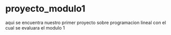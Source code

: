 # proyecto_modulo1
aqui se encuentra nuestro primer proyecto sobre programacion lineal con el cual se evaluara el modulo 1
